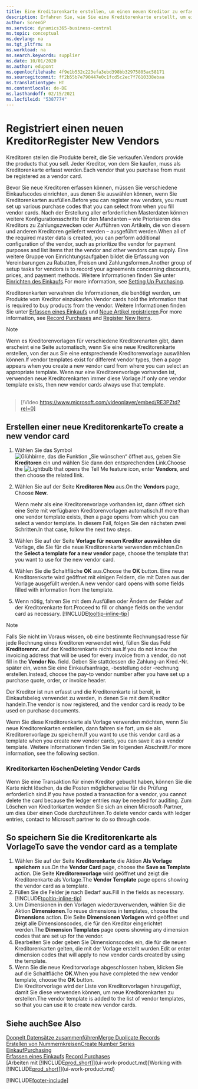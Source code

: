 ```yaml
---
title: Eine Kreditorenkarte erstellen, um einen neuen Kreditor zu erfassen | Microsoft Docs
description: Erfahren Sie, wie Sie eine Kreditorenkarte erstellt, um einen neuen Kreditor oder einem Lieferanten zu erfassen.
author: SorenGP
ms.service: dynamics365-business-central
ms.topic: conceptual
ms.devlang: na
ms.tgt_pltfrm: na
ms.workload: na
ms.search.keywords: supplier
ms.date: 10/01/2020
ms.author: edupont
ms.openlocfilehash: 4f9e1b532c223efa3ebd398bb32975805ac58171
ms.sourcegitcommit: ff2b55b7e790447e0c1fcd5c2ec7f7610338ebaa
ms.translationtype: HT
ms.contentlocale: de-DE
ms.lasthandoff: 02/15/2021
ms.locfileid: "5387774"
---
```

# <a name="register-new-vendors"></a><span data-ttu-id="367dd-103">Registriert einen neuen Kreditor</span><span class="sxs-lookup"><span data-stu-id="367dd-103">Register New Vendors</span></span>

<span data-ttu-id="367dd-104">Kreditoren stellen die Produkte bereit, die Sie verkaufen.</span><span class="sxs-lookup"><span data-stu-id="367dd-104">Vendors provide the products that you sell.</span></span> <span data-ttu-id="367dd-105">Jeder Kreditor, von dem Sie kaufen, muss als Kreditorenkarte erfasst werden.</span><span class="sxs-lookup"><span data-stu-id="367dd-105">Each vendor that you purchase from must be registered as a vendor card.</span></span>

<span data-ttu-id="367dd-106">Bevor Sie neue Kreditoren erfassen können, müssen Sie verschiedene Einkaufscodes einrichten, aus denen Sie auswählen können, wenn Sie Kreditorenkarten ausfüllen.</span><span class="sxs-lookup"><span data-stu-id="367dd-106">Before you can register new vendors, you must set up various purchase codes that you can select from when you fill vendor cards.</span></span> <span data-ttu-id="367dd-107">Nach der Erstellung aller erforderlichen Masterdaten können weitere Konfigurationsschritte für den Mandanten – wie Priorisieren des Kreditors zu Zahlungszwecken oder Aufführen von Artikeln, die von diesem und anderen Kreditoren geliefert werden – ausgeführt werden.</span><span class="sxs-lookup"><span data-stu-id="367dd-107">When all of the required master data is created, you can perform additional configuration of the vendor, such as prioritize the vendor for payment purposes and list items that the vendor and other vendors can supply.</span></span> <span data-ttu-id="367dd-108">Eine weitere Gruppe von Einrichtungsaufgaben bildet die Erfassung von Vereinbarungen zu Rabatten, Preisen und Zahlungsformen.</span><span class="sxs-lookup"><span data-stu-id="367dd-108">Another group of setup tasks for vendors is to record your agreements concerning discounts, prices, and payment methods.</span></span> <span data-ttu-id="367dd-109">Weitere Informationen finden Sie unter [Einrichten des Einkaufs](purchasing-setup-purchasing.md).</span><span class="sxs-lookup"><span data-stu-id="367dd-109">For more information, see [Setting Up Purchasing](purchasing-setup-purchasing.md).</span></span>

<span data-ttu-id="367dd-110">Kreditorenkarten verwahren die Informationen, die benötigt werden, um Produkte vom Kreditor einzukaufen.</span><span class="sxs-lookup"><span data-stu-id="367dd-110">Vendor cards hold the information that is required to buy products from the vendor.</span></span> <span data-ttu-id="367dd-111">Weitere Informationen finden Sie unter [Erfassen eines Einkaufs](purchasing-how-record-purchases.md) und [Neue Artikel registrieren](inventory-how-register-new-items.md).</span><span class="sxs-lookup"><span data-stu-id="367dd-111">For more information, see [Record Purchases](purchasing-how-record-purchases.md) and [Register New Items](inventory-how-register-new-items.md).</span></span>

> [!NOTE]  
> <span data-ttu-id="367dd-112">Wenn es Kreditorenvorlagen für verschiedene Kreditorenarten gibt, dann erscheint eine Seite automatisch, wenn Sie eine neue Kreditorenkarte erstellen, von der aus Sie eine entsprechende Kreditorenvorlage auswählen können.</span><span class="sxs-lookup"><span data-stu-id="367dd-112">If vendor templates exist for different vendor types, then a page appears when you create a new vendor card from where you can select an appropriate template.</span></span> <span data-ttu-id="367dd-113">Wenn nur eine Kreditorenvorlage vorhanden ist, verwenden neue Kreditorenkarten immer diese Vorlage.</span><span class="sxs-lookup"><span data-stu-id="367dd-113">If only one vendor template exists, then new vendor cards always use that template.</span></span>
<br><br>  

> [!Video https://www.microsoft.com/videoplayer/embed/RE3PZtd?rel=0]

## <a name="to-create-a-new-vendor-card"></a><span data-ttu-id="367dd-114">Erstellen einer neue Kreditorenkarte</span><span class="sxs-lookup"><span data-stu-id="367dd-114">To create a new vendor card</span></span>

1. <span data-ttu-id="367dd-115">Wählen Sie das Symbol ![Glühbirne, das die Funktion „Sie wünschen“ öffnet](media/ui-search/search_small.png "Was möchten Sie tun?") aus, geben Sie **Kreditoren** ein und wählen Sie dann den entsprechenden Link.</span><span class="sxs-lookup"><span data-stu-id="367dd-115">Choose the ![Lightbulb that opens the Tell Me feature](media/ui-search/search_small.png "Tell me what you want to do") icon, enter **Vendors**, and then choose the related link.</span></span>  
2. <span data-ttu-id="367dd-116">Wählen Sie auf der Seite **Kreditoren** **Neu** aus.</span><span class="sxs-lookup"><span data-stu-id="367dd-116">On the **Vendors** page, Choose **New**.</span></span>

    <span data-ttu-id="367dd-117">Wenn mehr als eine Kreditorenvorlage vorhanden ist, dann öffnet sich eine Seite mit verfügbaren Kreditorenvorlagen automatisch.</span><span class="sxs-lookup"><span data-stu-id="367dd-117">If more than one vendor template exists, then a page opens from which you can select a vendor template.</span></span> <span data-ttu-id="367dd-118">In diesem Fall, folgen Sie den nächsten zwei Schritten.</span><span class="sxs-lookup"><span data-stu-id="367dd-118">In that case, follow the next two steps.</span></span>
3. <span data-ttu-id="367dd-119">Wählen Sie auf der Seite **Vorlage für neuen Kreditor auswählen** die Vorlage, die Sie für die neue Kreditorenkarte verwenden möchten.</span><span class="sxs-lookup"><span data-stu-id="367dd-119">On the **Select a template for a new vendor** page, choose the template that you want to use for the new vendor card.</span></span>
4. <span data-ttu-id="367dd-120">Wählen Sie die Schaltfläche **OK** aus.</span><span class="sxs-lookup"><span data-stu-id="367dd-120">Choose the **OK** button.</span></span> <span data-ttu-id="367dd-121">Eine neue Kreditorenkarte wird geöffnet mit einigen Feldern, die mit Daten aus der Vorlage ausgefüllt werden.</span><span class="sxs-lookup"><span data-stu-id="367dd-121">A new vendor card opens with some fields filled with information from the template.</span></span>
5. <span data-ttu-id="367dd-122">Wenn nötig, fahren Sie mit dem Ausfüllen oder Ändern der Felder auf der Kreditorenkarte fort.</span><span class="sxs-lookup"><span data-stu-id="367dd-122">Proceed to fill or change fields on the vendor card as necessary.</span></span> [!INCLUDE[tooltip-inline-tip](includes/tooltip-inline-tip_md.md)]

> [!NOTE]  
> <span data-ttu-id="367dd-123">Falls Sie nicht im Voraus wissen, ob eine bestimmte Rechnungsadresse für jede Rechnung eines Kreditoren verwendet wird, füllen Sie das Feld **Kreditorennr.** auf der Kreditorenkarte nicht aus.</span><span class="sxs-lookup"><span data-stu-id="367dd-123">If you do not know the invoicing address that will be used for every invoice from a vendor, do not fill in the **Vendor No.** field.</span></span> <span data-ttu-id="367dd-124">Geben Sie stattdessen die Zahlung-an Kred.-Nr. später ein, wenn Sie eine Einkaufsanfrage, -bestellung oder -rechnung erstellen.</span><span class="sxs-lookup"><span data-stu-id="367dd-124">Instead, choose the pay-to vendor number after you have set up a purchase quote, order, or invoice header.</span></span>

<span data-ttu-id="367dd-125">Der Kreditor ist nun erfasst und die Kreditorenkarte ist bereit, in Einkaufsbeleg verwendet zu werden, in denen Sie mit dem Kreditor handeln.</span><span class="sxs-lookup"><span data-stu-id="367dd-125">The vendor is now registered, and the vendor card is ready to be used on purchase documents.</span></span>

<span data-ttu-id="367dd-126">Wenn Sie diese Kreditorenkarte als Vorlage verwenden möchten, wenn Sie neue Kreditorenkarten erstellen, dann fahren sie fort, um sie als Kreditorenvorlage zu speichern.</span><span class="sxs-lookup"><span data-stu-id="367dd-126">If you want to use this vendor card as a template when you create new vendor cards, you can save it as a vendor template.</span></span> <span data-ttu-id="367dd-127">Weitere Informationen finden Sie im folgenden Abschnitt.</span><span class="sxs-lookup"><span data-stu-id="367dd-127">For more information, see the following section.</span></span>

### <a name="deleting-vendor-cards"></a><span data-ttu-id="367dd-128">Kreditorkarten löschen</span><span class="sxs-lookup"><span data-stu-id="367dd-128">Deleting Vendor Cards</span></span>
<span data-ttu-id="367dd-129">Wenn Sie eine Transaktion für einen Kreditor gebucht haben, können Sie die Karte nicht löschen, da die Posten möglicherweise für die Prüfung erforderlich sind.</span><span class="sxs-lookup"><span data-stu-id="367dd-129">If you have posted a transaction for a vendor, you cannot delete the card because the ledger entries may be needed for auditing.</span></span> <span data-ttu-id="367dd-130">Zum Löschen von Kreditorkarten wenden Sie sich an einen Microsoft-Partner, um dies über einen Code durchzuführen.</span><span class="sxs-lookup"><span data-stu-id="367dd-130">To delete vendor cards with ledger entries, contact to Microsoft partner to do so through code.</span></span>

## <a name="to-save-the-vendor-card-as-a-template"></a><span data-ttu-id="367dd-131">So speichern Sie die Kreditorenkarte als Vorlage</span><span class="sxs-lookup"><span data-stu-id="367dd-131">To save the vendor card as a template</span></span>
1. <span data-ttu-id="367dd-132">Wählen Sie auf der Seite **Kreditorenkarte** die Aktion **Als Vorlage speichern** aus.</span><span class="sxs-lookup"><span data-stu-id="367dd-132">On the **Vendor Card** page, choose the **Save as Template** action.</span></span> <span data-ttu-id="367dd-133">Die Seite **Kreditorenvorlage** wird geöffnet und zeigt die Kreditorenkarte als Vorlage.</span><span class="sxs-lookup"><span data-stu-id="367dd-133">The **Vendor Template** page opens showing the vendor card as a template.</span></span>
2. <span data-ttu-id="367dd-134">Füllen Sie die Felder je nach Bedarf aus.</span><span class="sxs-lookup"><span data-stu-id="367dd-134">Fill in the fields as necessary.</span></span> [!INCLUDE[tooltip-inline-tip](includes/tooltip-inline-tip_md.md)]
3. <span data-ttu-id="367dd-135">Um Dimensionen in den Vorlagen wiederzuverwenden, wählen Sie die Aktion **Dimensionen**.</span><span class="sxs-lookup"><span data-stu-id="367dd-135">To reuse dimensions in templates, choose the **Dimensions** action.</span></span> <span data-ttu-id="367dd-136">Die Seite **Dimensionen Vorlagen** wird geöffnet und zeigt alle Dimensionscodes, die für den Kreditor eingerichtet werden.</span><span class="sxs-lookup"><span data-stu-id="367dd-136">The **Dimension Templates** page opens showing any dimension codes that are set up for the vendor.</span></span>
4. <span data-ttu-id="367dd-137">Bearbeiten Sie oder geben Sie Dimensionscodes ein, die für die neuen Kreditorenkarten gelten, die mit der Vorlage erstellt wurden.</span><span class="sxs-lookup"><span data-stu-id="367dd-137">Edit or enter dimension codes that will apply to new vendor cards created by using the template.</span></span>
5. <span data-ttu-id="367dd-138">Wenn Sie die neue Kreditorvorlage abgeschlossen haben, klicken Sie auf die Schaltfläche **OK**.</span><span class="sxs-lookup"><span data-stu-id="367dd-138">When you have completed the new vendor template, choose the **OK** button.</span></span>  
   <span data-ttu-id="367dd-139">Die Kreditorvorlage wird der Liste von Kreditorvorlagen hinzugefügt, damit Sie diese verwenden können, um neue Kreditorenkarten zu erstellen.</span><span class="sxs-lookup"><span data-stu-id="367dd-139">The vendor template is added to the list of vendor templates, so that you can use it to create new vendor cards.</span></span>

## <a name="see-also"></a><span data-ttu-id="367dd-140">Siehe auch</span><span class="sxs-lookup"><span data-stu-id="367dd-140">See Also</span></span>
[<span data-ttu-id="367dd-141">Doppelt Datensätze zusammenführen</span><span class="sxs-lookup"><span data-stu-id="367dd-141">Merge Duplicate Records</span></span>](sales-how-merge-duplicate-records.md)  
[<span data-ttu-id="367dd-142">Erstellen von Nummernkreisen</span><span class="sxs-lookup"><span data-stu-id="367dd-142">Create Number Series</span></span>](ui-create-number-series.md)  
[<span data-ttu-id="367dd-143">Einkauf</span><span class="sxs-lookup"><span data-stu-id="367dd-143">Purchasing</span></span>](purchasing-manage-purchasing.md)  
<span data-ttu-id="367dd-144">[Erfassen eines Einkaufs](purchasing-how-record-purchases.md) </span><span class="sxs-lookup"><span data-stu-id="367dd-144">[Record Purchases](purchasing-how-record-purchases.md) </span></span>  
<span data-ttu-id="367dd-145">[Arbeiten mit [!INCLUDE[prod_short](includes/prod_short.md)]](ui-work-product.md)</span><span class="sxs-lookup"><span data-stu-id="367dd-145">[Working with [!INCLUDE[prod_short](includes/prod_short.md)]](ui-work-product.md)</span></span>  


[!INCLUDE[footer-include](includes/footer-banner.md)]